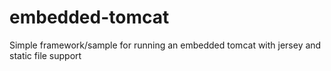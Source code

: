 # embedded-tomcat
Simple framework/sample for running an embedded tomcat with jersey and static file support
